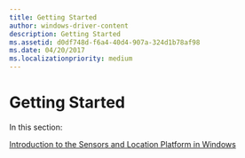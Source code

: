 ```yaml
---
title: Getting Started
author: windows-driver-content
description: Getting Started
ms.assetid: d0df748d-f6a4-40d4-907a-324d1b78af98
ms.date: 04/20/2017
ms.localizationpriority: medium
---
```


# Getting Started


In this section:

[Introduction to the Sensors and Location Platform in Windows](introduction-to-the-sensor-and-location-platform-in-windows.md)



 

 





